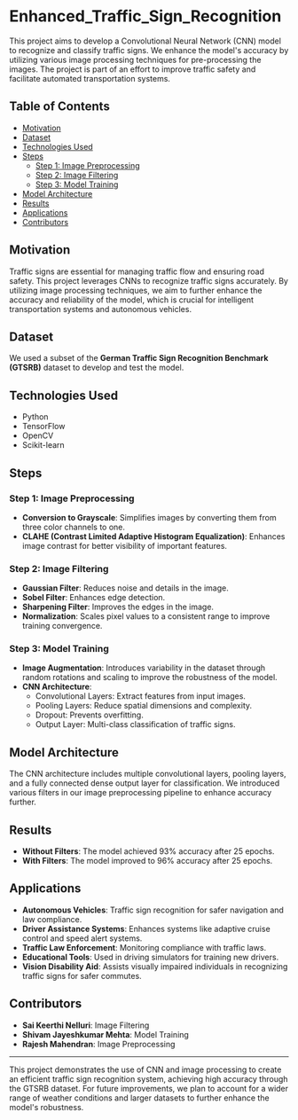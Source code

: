 # Enhanced_Traffic_Sign_Recognition

This project aims to develop a Convolutional Neural Network (CNN) model to recognize and classify traffic signs. We enhance the model's accuracy by utilizing various image processing techniques for pre-processing the images. The project is part of an effort to improve traffic safety and facilitate automated transportation systems.

## Table of Contents

- [Motivation](#motivation)
- [Dataset](#dataset)
- [Technologies Used](#technologies-used)
- [Steps](#steps)
  - [Step 1: Image Preprocessing](#step-1-image-preprocessing)
  - [Step 2: Image Filtering](#step-2-image-filtering)
  - [Step 3: Model Training](#step-3-model-training)
- [Model Architecture](#model-architecture)
- [Results](#results)
- [Applications](#applications)
- [Contributors](#contributors)

## Motivation

Traffic signs are essential for managing traffic flow and ensuring road safety. This project leverages CNNs to recognize traffic signs accurately. By utilizing image processing techniques, we aim to further enhance the accuracy and reliability of the model, which is crucial for intelligent transportation systems and autonomous vehicles.

## Dataset

We used a subset of the **German Traffic Sign Recognition Benchmark (GTSRB)** dataset to develop and test the model.

## Technologies Used

- Python
- TensorFlow
- OpenCV
- Scikit-learn

## Steps

### Step 1: Image Preprocessing
- **Conversion to Grayscale**: Simplifies images by converting them from three color channels to one.
- **CLAHE (Contrast Limited Adaptive Histogram Equalization)**: Enhances image contrast for better visibility of important features.

### Step 2: Image Filtering
- **Gaussian Filter**: Reduces noise and details in the image.
- **Sobel Filter**: Enhances edge detection.
- **Sharpening Filter**: Improves the edges in the image.
- **Normalization**: Scales pixel values to a consistent range to improve training convergence.

### Step 3: Model Training
- **Image Augmentation**: Introduces variability in the dataset through random rotations and scaling to improve the robustness of the model.
- **CNN Architecture**:
  - Convolutional Layers: Extract features from input images.
  - Pooling Layers: Reduce spatial dimensions and complexity.
  - Dropout: Prevents overfitting.
  - Output Layer: Multi-class classification of traffic signs.

## Model Architecture

The CNN architecture includes multiple convolutional layers, pooling layers, and a fully connected dense output layer for classification. We introduced various filters in our image preprocessing pipeline to enhance accuracy further.

## Results

- **Without Filters**: The model achieved 93% accuracy after 25 epochs.
- **With Filters**: The model improved to 96% accuracy after 25 epochs.

## Applications

- **Autonomous Vehicles**: Traffic sign recognition for safer navigation and law compliance.
- **Driver Assistance Systems**: Enhances systems like adaptive cruise control and speed alert systems.
- **Traffic Law Enforcement**: Monitoring compliance with traffic laws.
- **Educational Tools**: Used in driving simulators for training new drivers.
- **Vision Disability Aid**: Assists visually impaired individuals in recognizing traffic signs for safer commutes.

## Contributors

- **Sai Keerthi Nelluri**: Image Filtering
- **Shivam Jayeshkumar Mehta**: Model Training
- **Rajesh Mahendran**: Image Preprocessing

---

This project demonstrates the use of CNN and image processing to create an efficient traffic sign recognition system, achieving high accuracy through the GTSRB dataset. For future improvements, we plan to account for a wider range of weather conditions and larger datasets to further enhance the model's robustness.
